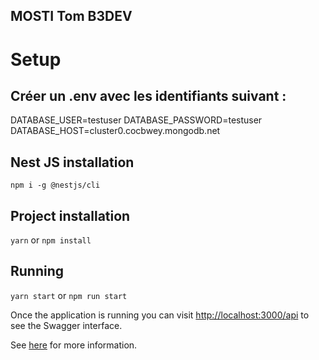 
## MOSTI Tom B3DEV
# Setup

## Créer un .env avec les identifiants suivant : 
DATABASE_USER=testuser
DATABASE_PASSWORD=testuser
DATABASE_HOST=cluster0.cocbwey.mongodb.net

## Nest JS installation

`npm i -g @nestjs/cli`

## Project installation

`yarn` or `npm install`


## Running

`yarn start` or `npm run start`

Once the application is running you can visit [http://localhost:3000/api](http://localhost:3000/api) to see the Swagger interface.

See [here](https://docs.nestjs.com/recipes/swagger#bootstrap) for more information.
